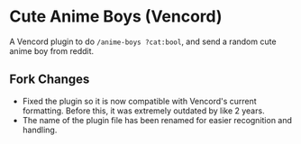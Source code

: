 # Cute Anime Boys (Vencord)

A Vencord plugin to do `/anime-boys ?cat:bool`, and send a random cute anime boy from reddit.

## Fork Changes

- Fixed the plugin so it is now compatible with Vencord's current formatting. Before this, it was extremely outdated by like 2 years.
- The name of the plugin file has been renamed for easier recognition and handling.
